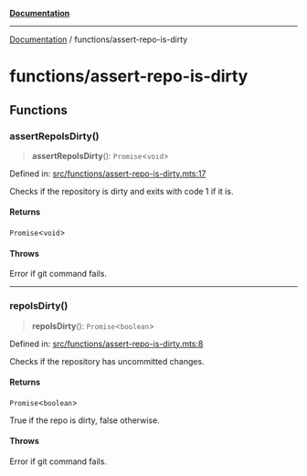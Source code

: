 [**Documentation**](../README.md)

---

[Documentation](../README.md) / functions/assert-repo-is-dirty

# functions/assert-repo-is-dirty

## Functions

### assertRepoIsDirty()

> **assertRepoIsDirty**(): `Promise`\<`void`\>

Defined in: [src/functions/assert-repo-is-dirty.mts:17](https://github.com/noshiro-pf/ts-repo-utils/blob/main/src/functions/assert-repo-is-dirty.mts#L17)

Checks if the repository is dirty and exits with code 1 if it is.

#### Returns

`Promise`\<`void`\>

#### Throws

Error if git command fails.

---

### repoIsDirty()

> **repoIsDirty**(): `Promise`\<`boolean`\>

Defined in: [src/functions/assert-repo-is-dirty.mts:8](https://github.com/noshiro-pf/ts-repo-utils/blob/main/src/functions/assert-repo-is-dirty.mts#L8)

Checks if the repository has uncommitted changes.

#### Returns

`Promise`\<`boolean`\>

True if the repo is dirty, false otherwise.

#### Throws

Error if git command fails.
